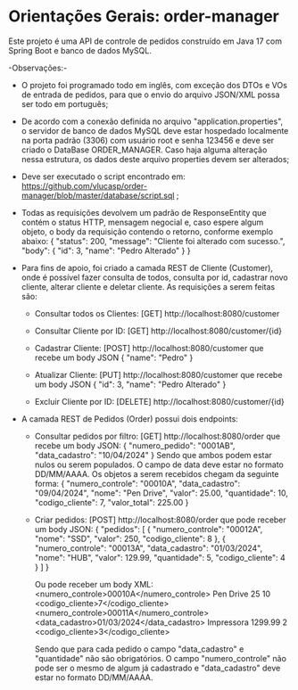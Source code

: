 # Orientações Gerais: order-manager

Este projeto é uma API de controle de pedidos construído em Java 17 com Spring Boot e banco de dados MySQL.

-Observações:-
  - O projeto foi programado todo em inglês, com exceção dos DTOs e VOs de entrada de pedidos, para que o envio do arquivo JSON/XML possa ser todo em português;
    
  - De acordo com a conexão definida no arquivo "application.properties", o servidor de banco de dados MySQL deve estar hospedado localmente na porta padrão (3306) com usuário root e senha 123456 e deve ser criado o DataBase ORDER_MANAGER. Caso haja alguma alteração nessa estrutura, os dados deste arquivo properties devem ser alterados;
    
  - Deve ser executado o script encontrado em: https://github.com/vlucasp/order-manager/blob/master/database/script.sql ;
    
  - Todas as requisições devolvem um padrão de ResponseEntity que contém o status HTTP, mensagem negocial e, caso espere algum objeto, o body da requisição contendo o retorno, conforme exemplo abaixo:
    {
    	"status": 200,
    	"message": "Cliente foi alterado com sucesso.",
    	"body": {
    		"id": 3,
    		"name": "Pedro Alterado"
    	}
    }
    
  - Para fins de apoio, foi criado a camada REST de Cliente (Customer), onde é possível fazer consulta de todos, consulta por id, cadastrar novo cliente, alterar cliente e deletar cliente. As requisições a serem feitas são:
    - Consultar todos os Clientes: [GET] http://localhost:8080/customer
      
    - Consultar Cliente por ID: [GET] http://localhost:8080/customer/{id}
      
    - Cadastrar Cliente: [POST] http://localhost:8080/customer que recebe um body JSON
      {
       	"name": "Pedro"
      }
      
    - Atualizar Cliente: [PUT] http://localhost:8080/customer que recebe um body JSON
      {
        "id": 3,
       	"name": "Pedro Alterado"
      }
      
    - Excluir Cliente por ID: [DELETE] http://localhost:8080/customer/{id}
      
- A camada REST de Pedidos (Order) possui dois endpoints:
  - Consultar pedidos por filtro: [GET] http://localhost:8080/order que recebe um body JSON:
    {
    	"numero_pedido": "0001AB",
    	"data_cadastro": "10/04/2024"
    }
    Sendo que ambos podem estar nulos ou serem populados. O campo de data deve estar no formato DD/MM/AAAA.
    Os objetos a serem recebidos chegam da seguinte forma:
    {
			"numero_controle": "00010A",
			"data_cadastro": "09/04/2024",
			"nome": "Pen Drive",
			"valor": 25.00,
			"quantidade": 10,
			"codigo_cliente": 7,
			"valor_total": 225.00
		}
    
  - Criar pedidos: [POST] http://localhost:8080/order que pode receber um body JSON:
    {
    	"pedidos": [
    		{
    			"numero_controle": "00012A",
    			"nome": "SSD",
    			"valor": 250,
    			"codigo_cliente": 8
    		},
    		{
    			"numero_controle": "00013A",
    			"data_cadastro": "01/03/2024",
    			"nome": "HUB",
    			"valor": 129.99,
    			"quantidade": 5,
    			"codigo_cliente": 4
    		}
    	]
    }
    
    Ou pode receber um body XML:
    <pedidos>
        <pedido>
            <numero_controle>00010A</numero_controle>
            <nome>Pen Drive</nome>
            <valor>25</valor>
            <quantidade>10</quantidade>
            <codigo_cliente>7</codigo_cliente>
        </pedido>
        <pedido>
            <numero_controle>00011A</numero_controle>
            <data_cadastro>01/03/2024</data_cadastro>
            <nome>Impressora</nome>
            <valor>1299.99</valor>
            <quantidade>2</quantidade>
            <codigo_cliente>3</codigo_cliente>
        </pedido>
    </pedidos>
    
    Sendo que para cada pedido o campo "data_cadastro" e "quantidade" não são obrigatórios. O campo "numero_controle" não pode ser o mesmo de algum já cadastrado e "data_cadastro" deve estar no formato DD/MM/AAAA.
